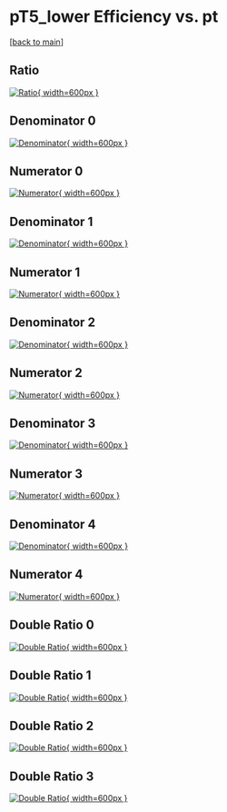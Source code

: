 # pT5_lower Efficiency vs. pt

[[back to main](./)]



## Ratio

[![Ratio](../mtv/var/pT5_lower_base_11_1_eff_pt.png){ width=600px }](../mtv/var/pT5_lower_base_11_1_eff_pt.pdf)

## Denominator 0

[![Denominator](../mtv/den/pT5_lower_base_11_1_eff_pt_den0.png){ width=600px }](../mtv/den/pT5_lower_base_11_1_eff_pt_den0.pdf)

## Numerator 0

[![Numerator](../mtv/num/pT5_lower_base_11_1_eff_pt_num0.png){ width=600px }](../mtv/num/pT5_lower_base_11_1_eff_pt_num0.pdf)

## Denominator 1

[![Denominator](../mtv/den/pT5_lower_base_11_1_eff_pt_den1.png){ width=600px }](../mtv/den/pT5_lower_base_11_1_eff_pt_den1.pdf)

## Numerator 1

[![Numerator](../mtv/num/pT5_lower_base_11_1_eff_pt_num1.png){ width=600px }](../mtv/num/pT5_lower_base_11_1_eff_pt_num1.pdf)

## Denominator 2

[![Denominator](../mtv/den/pT5_lower_base_11_1_eff_pt_den2.png){ width=600px }](../mtv/den/pT5_lower_base_11_1_eff_pt_den2.pdf)

## Numerator 2

[![Numerator](../mtv/num/pT5_lower_base_11_1_eff_pt_num2.png){ width=600px }](../mtv/num/pT5_lower_base_11_1_eff_pt_num2.pdf)

## Denominator 3

[![Denominator](../mtv/den/pT5_lower_base_11_1_eff_pt_den3.png){ width=600px }](../mtv/den/pT5_lower_base_11_1_eff_pt_den3.pdf)

## Numerator 3

[![Numerator](../mtv/num/pT5_lower_base_11_1_eff_pt_num3.png){ width=600px }](../mtv/num/pT5_lower_base_11_1_eff_pt_num3.pdf)

## Denominator 4

[![Denominator](../mtv/den/pT5_lower_base_11_1_eff_pt_den4.png){ width=600px }](../mtv/den/pT5_lower_base_11_1_eff_pt_den4.pdf)

## Numerator 4

[![Numerator](../mtv/num/pT5_lower_base_11_1_eff_pt_num4.png){ width=600px }](../mtv/num/pT5_lower_base_11_1_eff_pt_num4.pdf)

## Double Ratio 0

[![Double Ratio](../mtv/ratio/pT5_lower_base_11_1_eff_pt_ratio0.png){ width=600px }](../mtv/ratio/pT5_lower_base_11_1_eff_pt_ratio0.pdf)

## Double Ratio 1

[![Double Ratio](../mtv/ratio/pT5_lower_base_11_1_eff_pt_ratio1.png){ width=600px }](../mtv/ratio/pT5_lower_base_11_1_eff_pt_ratio1.pdf)

## Double Ratio 2

[![Double Ratio](../mtv/ratio/pT5_lower_base_11_1_eff_pt_ratio2.png){ width=600px }](../mtv/ratio/pT5_lower_base_11_1_eff_pt_ratio2.pdf)

## Double Ratio 3

[![Double Ratio](../mtv/ratio/pT5_lower_base_11_1_eff_pt_ratio3.png){ width=600px }](../mtv/ratio/pT5_lower_base_11_1_eff_pt_ratio3.pdf)

